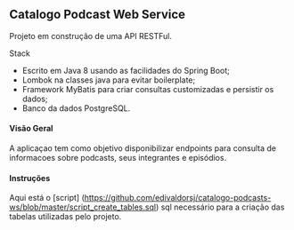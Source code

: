 ## Catalogo Podcast Web Service

Projeto em construção de uma API RESTFul.

Stack
  - Escrito em Java 8 usando as facilidades do Spring Boot;
  - Lombok na classes java para evitar boilerplate;
  - Framework MyBatis para criar consultas customizadas e persistir os dados;
  - Banco da dados PostgreSQL.

#### Visão Geral

A aplicaçao tem como objetivo disponibilizar endpoints para consulta de informacoes sobre podcasts, seus integrantes e episódios.

#### Instruções

Aqui está o [script] (https://github.com/edivaldorsj/catalogo-podcasts-ws/blob/master/script_create_tables.sql) sql necessário para a criação das tabelas utilizadas pelo projeto.


